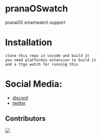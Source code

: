 # pranaOSwatch
pranaOS smartwatch support 

# Installation
```
clone this repo in vscode and build it
you need platformio extension to build it
and a ttgo watch for running this
```

# Social Media:
- [discord](https://discord.gg/XmpBTmy9Bz)
- [twitter](https://twitter.com/os_prana)

## Contributors

<a href="https://github.com/pranaOS/pranaOSwatch/graphs/contributors">
  <img src="https://contributors-img.web.app/image?repo=pranaOS/pranaOSwatch" />
</a>
